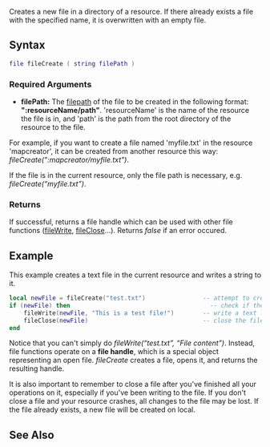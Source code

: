 Creates a new file in a directory of a resource. If there already exists a file with the specified name, it is overwritten with an empty file.

Syntax
------

``` lua
file fileCreate ( string filePath )
```

### Required Arguments

-   **filePath:** The [filepath](/filepath.md "wikilink") of the file to be created in the following format: **":resourceName/path"**. 'resourceName' is the name of the resource the file is in, and 'path' is the path from the root directory of the resource to the file.

  
For example, if you want to create a file named 'myfile.txt' in the resource 'mapcreator', it can be created from another resource this way: *fileCreate(":mapcreator/myfile.txt")*.

If the file is in the current resource, only the file path is necessary, e.g. *fileCreate(“myfile.txt”)*.

### Returns

If successful, returns a file handle which can be used with other file functions ([fileWrite](/fileWrite.md "wikilink"), [fileClose](/fileClose.md "wikilink")...). Returns *false* if an error occured.

Example
-------

This example creates a text file in the current resource and writes a string to it.

``` lua
local newFile = fileCreate("test.txt")                -- attempt to create a new file
if (newFile) then                                       -- check if the creation succeeded
    fileWrite(newFile, "This is a test file!")        -- write a text line
    fileClose(newFile)                                -- close the file once you're done with it
end
```

Notice that you can't simply do *fileWrite(“test.txt”, “File content”)*. Instead, file functions operate on a **file handle**, which is a special object representing an open file. *fileCreate* creates a file, opens it, and returns the resulting handle.

It is also important to remember to close a file after you've finished all your operations on it, especially if you've been writing to the file. If you don't close a file and your resource crashes, all changes to the file may be lost. If the file already exists, a new file will be created on local.

See Also
--------

